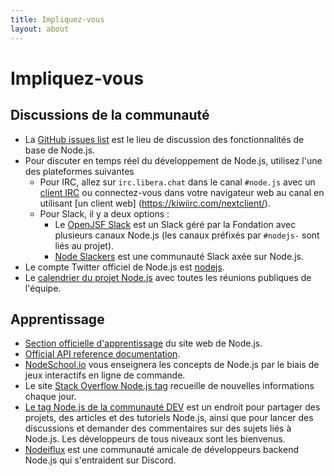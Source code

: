 ```yaml
---
title: Impliquez-vous
layout: about
---
```


# Impliquez-vous

## Discussions de la communauté

- La [GitHub issues list](https://github.com/nodejs/node/issues) est le lieu de discussion des fonctionnalités de base de Node.js.
- Pour discuter en temps réel du développement de Node.js, utilisez l'une des plateformes suivantes
  - Pour IRC, allez sur `irc.libera.chat` dans le canal `#node.js` avec un [client IRC](https://en.wikipedia.org/wiki/Comparison_of_Internet_Relay_Chat_clients) ou connectez-vous dans votre navigateur web au canal en utilisant [un client web] (https://kiwiirc.com/nextclient/).
  - Pour Slack, il y a deux options :
    - Le [OpenJSF Slack](https://slack-invite.openjsf.org/) est un Slack géré par la Fondation avec plusieurs canaux Node.js (les canaux préfixés par `#nodejs-` sont liés au projet).
    - [Node Slackers](https://www.nodeslackers.com/) est une communauté Slack axée sur Node.js.
- Le compte Twitter officiel de Node.js est [nodejs](https://twitter.com/nodejs).
- Le [calendrier du projet Node.js](https://nodejs.org/calendar) avec toutes les réunions publiques de l'équipe.

## Apprentissage

- [Section officielle d'apprentissage](https://nodejs.org/en/learn/) du site web de Node.js.
- [Official API reference documentation](https://nodejs.org/api/).
- [NodeSchool.io](https://nodeschool.io/) vous enseignera les concepts de Node.js par le biais de jeux interactifs en ligne de commande.
- Le site [Stack Overflow Node.js tag](https://stackoverflow.com/questions/tagged/node.js) recueille de nouvelles informations chaque jour.
- [Le tag Node.js de la communauté DEV](https://dev.to/t/node) est un endroit pour partager des projets, des articles et des tutoriels Node.js, ainsi que pour lancer des discussions et demander des commentaires sur des sujets liés à Node.js. Les développeurs de tous niveaux sont les bienvenus.
- [Nodeiflux](https://discordapp.com/invite/vUsrbjd) est une communauté amicale de développeurs backend Node.js qui s'entraident sur Discord.
